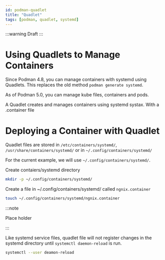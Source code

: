 ```yaml
---
id: podman-quadlet
title: "Quadlet"
tags: [podman, quadlet, systemd]
---
```


:::warning
Draft
:::

# Using Quadlets to Manage Containers

Since Podman 4.8, you can manage containers with systemd using Quadlets.
This replaces the old method `podman generate systemd`.

As of Podman 5.0, you can manage kube files, containers and pods.

A Quadlet creates and manages containers using systemd systax. With a .container file

# Deploying a Container with Quadlet

Quadlet files are stored in `/etc/containers/systemd/`, `/usr/share/containers/systemd/` or in `~/.config/containers/systemd/`

For the current example, we will use `~/.config/containers/systemd/`.

Create contaiers/systemd directory

```bash
mkdir -p ~/.config/containers/systemd/
```

Create a file in ~/.config/containers/systemd/ called `ngnix.container`

```bash
touch ~/.config/containers/systemd/ngnix.container
```

:::note

Place holder

:::

Like systemd service files, quadlet file will not register changes in the systemd directory until `systemctl daemon-reload` is run.

```bash
systemctl --user deamon-reload
```
